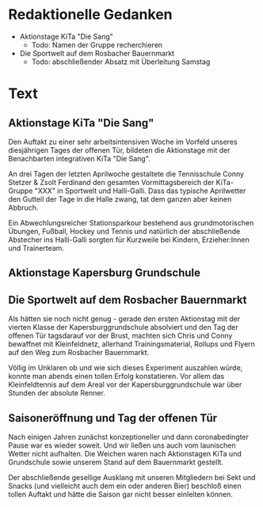 # Redaktionelle Gedanken
* Aktionstage KiTa "Die Sang"
    * Todo: Namen der Gruppe recherchieren
* Die Sportwelt auf dem Rosbacher Bauernmarkt
    * Todo: abschließender Absatz mit Überleitung Samstag

# Text
## Aktionstage KiTa "Die Sang"
Den Auftakt zu einer sehr arbeitsintensiven Woche im Vorfeld unseres diesjährigen Tages der offenen Tür, bildeten die Aktionstage mit der Benachbarten integrativen KiTa "Die Sang". 

An drei Tagen der letzten Aprilwoche gestaltete die Tennisschule Conny Stetzer & Zsolt Ferdinand den gesamten Vormittagsbereich der KiTa-Gruppe "XXX" in Sportwelt und Halli-Galli. Dass das typische Aprilwetter den Gutteil der Tage in die Halle zwang, tat dem ganzen aber keinen Abbruch. 

Ein Abwechlungsreicher Stationsparkour bestehend aus grundmotorischen Übungen, Fußball, Hockey und Tennis und natürlich der abschließende Abstecher ins Halli-Galli sorgten für Kurzweile bei Kindern, Erzieher:Innen und Trainerteam. 

## Aktionstage Kapersburg Grundschule


## Die Sportwelt auf dem Rosbacher Bauernmarkt
Als hätten sie noch nicht genug - gerade den ersten Aktionstag mit der vierten Klasse der Kapersburggrundschule absolviert und den Tag der offenen Tür tagsdarauf vor der Brust, machten sich Chris und Conny bewaffnet mit Kleinfeldnetz, allerhand Trainingsmaterial, Rollups und Flyern auf den Weg zum Rosbacher Bauernmarkt. 

Völlig im Unklaren ob und wie sich dieses Experiment auszahlen würde, konnte man abends einen tollen Erfolg konstatieren. Vor allem das Kleinfeldtennis auf dem Areal vor der Kapersburggrundschule war über Stunden der absolute Renner. 

## Saisoneröffnung und Tag der offenen Tür
 Nach einigen Jahren zunächst konzeptioneller und dann coronabedingter Pause war es wieder soweit. Und wir ließen uns auch vom launischen Wetter nicht aufhalten. Die Weichen waren nach Aktionstagen KiTa und Grundschule sowie unserem Stand auf dem Bauernmarkt gestellt. 

 Der abschließende gesellige Ausklang mit unseren Mitgliedern bei Sekt und Snacks (und vielleicht auch dem ein oder anderen Bier) beschloß einen tollen Auftakt und hätte die Saison gar nicht besser einleiten können.